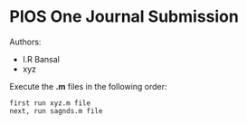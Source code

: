 # PlOS One Journal Submission

Authors:

 - I.R Bansal
 - xyz

Execute the **.m** files in the following order:
```
first run xyz.m file
next, run sagnds.m file
```
    


